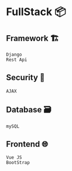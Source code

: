 # FullStack :package:

## Framework 🏗️
```
Django
Rest Api

```
## Security 🛂
```
AJAX
```
## Database :card_file_box:
```
mySQL
```
## Frontend :globe_with_meridians:
```
Vue JS
BootStrap
```

